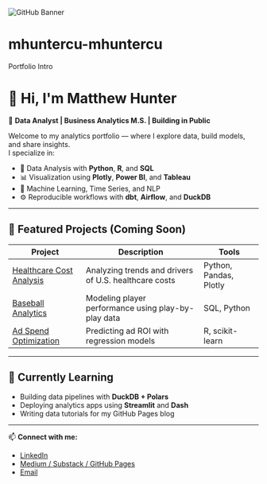 ![GitHub Banner](https://github.com/mhuntercu/mhuntercu/blob/main/IMG_0066.jpeg)
# mhuntercu-mhuntercu
Portfolio Intro
# 👋 Hi, I'm Matthew Hunter

🎯 **Data Analyst | Business Analytics M.S. | Building in Public**

Welcome to my analytics portfolio — where I explore data, build models, and share insights.  
I specialize in:
- 🧮 Data Analysis with **Python**, **R**, and **SQL**
- 📊 Visualization using **Plotly**, **Power BI**, and **Tableau**
- 🤖 Machine Learning, Time Series, and NLP
- ⚙️ Reproducible workflows with **dbt**, **Airflow**, and **DuckDB**

---

## 📂 Featured Projects (Coming Soon)
| Project | Description | Tools |
|----------|--------------|-------|
| [Healthcare Cost Analysis](#) | Analyzing trends and drivers of U.S. healthcare costs | Python, Pandas, Plotly |
| [Baseball Analytics](#) | Modeling player performance using play-by-play data | SQL, Python |
| [Ad Spend Optimization](#) | Predicting ad ROI with regression models | R, scikit-learn |

---

## 🧠 Currently Learning
- Building data pipelines with **DuckDB + Polars**
- Deploying analytics apps using **Streamlit** and **Dash**
- Writing data tutorials for my GitHub Pages blog

---

📫 **Connect with me:**
- [LinkedIn](https://www.linkedin.com/in/matthewhunter1319)
- [Medium / Substack / GitHub Pages](#)
- [Email](mailto:mhunter.cu@gmail.com)
